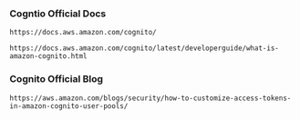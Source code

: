 ### Cogntio Official Docs
```
https://docs.aws.amazon.com/cognito/
```
```
https://docs.aws.amazon.com/cognito/latest/developerguide/what-is-amazon-cognito.html
```
### Cognito Official Blog
```
https://aws.amazon.com/blogs/security/how-to-customize-access-tokens-in-amazon-cognito-user-pools/
```